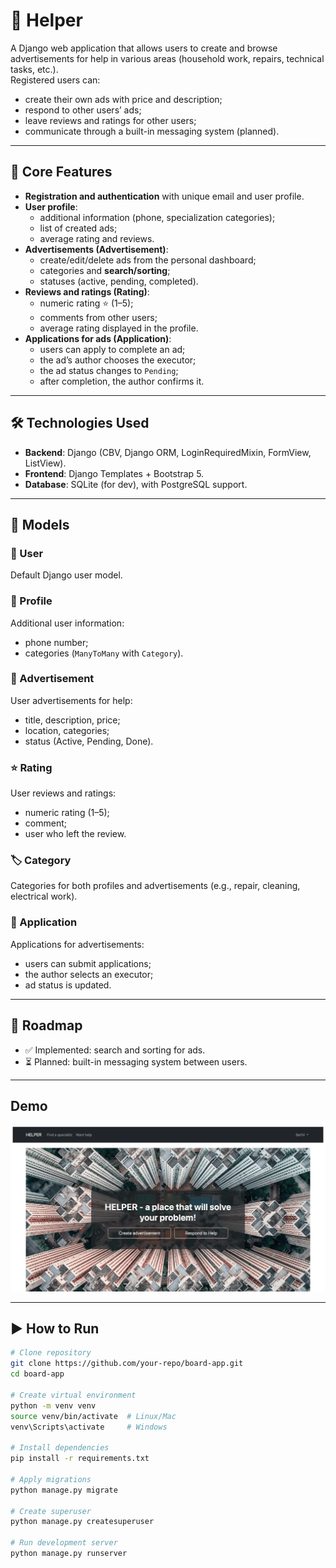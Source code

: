 # 📝 Helper

A Django web application that allows users to create and browse advertisements for help in various areas (household work, repairs, technical tasks, etc.).  
Registered users can:
- create their own ads with price and description;
- respond to other users’ ads;
- leave reviews and ratings for other users;
- communicate through a built-in messaging system (planned).

---

## 🚀 Core Features
- **Registration and authentication** with unique email and user profile.  
- **User profile**:  
  - additional information (phone, specialization categories);  
  - list of created ads;  
  - average rating and reviews.  
- **Advertisements (Advertisement)**:  
  - create/edit/delete ads from the personal dashboard;  
  - categories and **search/sorting**;  
  - statuses (active, pending, completed).  
- **Reviews and ratings (Rating)**:  
  - numeric rating ⭐ (1–5);  
  - comments from other users;  
  - average rating displayed in the profile.  
- **Applications for ads (Application)**:  
  - users can apply to complete an ad;  
  - the ad’s author chooses the executor;  
  - the ad status changes to `Pending`;  
  - after completion, the author confirms it.  

---

## 🛠️ Technologies Used
- **Backend**: Django (CBV, Django ORM, LoginRequiredMixin, FormView, ListView).  
- **Frontend**: Django Templates + Bootstrap 5.  
- **Database**: SQLite (for dev), with PostgreSQL support.  

---

## 📂 Models
### 👤 User
Default Django user model.

### 📄 Profile
Additional user information:  
- phone number;  
- categories (`ManyToMany` with `Category`).  

### 📢 Advertisement
User advertisements for help:  
- title, description, price;  
- location, categories;  
- status (Active, Pending, Done).  

### ⭐ Rating
User reviews and ratings:  
- numeric rating (1–5);  
- comment;  
- user who left the review.  

### 🏷️ Category
Categories for both profiles and advertisements (e.g., repair, cleaning, electrical work).  

### 📩 Application
Applications for advertisements:  
- users can submit applications;  
- the author selects an executor;  
- ad status is updated.  

---

## 📌 Roadmap
- ✅ Implemented: search and sorting for ads.  
- ⏳ Planned: built-in messaging system between users.
---
## Demo

![Website Interface](demo.png)

---
## ▶️ How to Run
```bash
# Clone repository
git clone https://github.com/your-repo/board-app.git
cd board-app

# Create virtual environment
python -m venv venv
source venv/bin/activate  # Linux/Mac
venv\Scripts\activate     # Windows

# Install dependencies
pip install -r requirements.txt

# Apply migrations
python manage.py migrate

# Create superuser
python manage.py createsuperuser

# Run development server
python manage.py runserver

